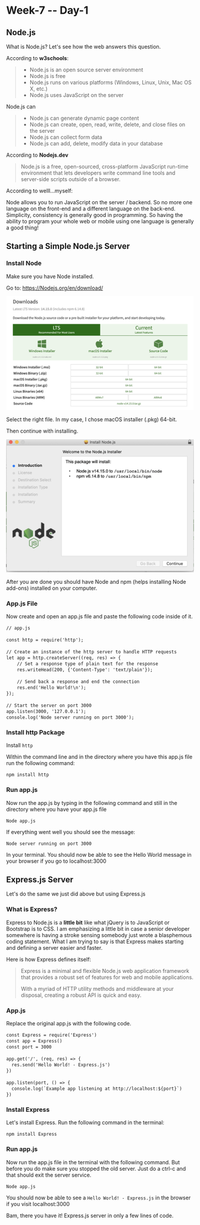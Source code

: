 # Week-7 -- Day-1

## Node.js

What is Node.js? Let's see how the web answers this question.

According to **w3schools**:

>  -   Node.js is an open source server environment
>  -   Node.js is free
>  -   Node.js runs on various platforms (Windows, Linux, Unix, Mac OS X, etc.)
>  -   Node.js uses JavaScript on the server

Node.js can

>  -   Node.js can generate dynamic page content
>  -   Node.js can create, open, read, write, delete, and close files on the server
>  -   Node.js can collect form data
>  -   Node.js can add, delete, modify data in your database

According to **Nodejs.dev**

> Node.js is a free, open-sourced, cross-platform JavaScript run-time
> environment that lets developers write command line tools and
> server-side scripts outside of a browser.

According to welll...myself:

Node allows you to run JavaScript on the server / backend. So no more one language on the front-end and a different language on the back-end. Simplicity, consistency is generally good in programming. So having the ability to program your whole web or mobile using one language is generally a good thing!



## Starting a Simple Node.js Server

### Install Node
Make sure you have Node installed.

Go to: https://Nodejs.org/en/download/

![Node.js installation page](https://raw.githubusercontent.com/Team-FCB/Assets/master/install_Node_1.png)

Select the right file. In my case, I chose macOS installer (.pkg) 64-bit.

Then continue with installing.

![installation screen](https://raw.githubusercontent.com/Team-FCB/Assets/master/install_Node_2.png)

After you are done you should have Node and npm (helps installing Node add-ons) installed on your computer.

### App.js File

Now create and open an app.js file and paste the following code inside of it.

    // app.js

    const http = require('http');

    // Create an instance of the http server to handle HTTP requests
    let app = http.createServer((req, res) => {
        // Set a response type of plain text for the response
        res.writeHead(200, {'Content-Type': 'text/plain'});

        // Send back a response and end the connection
        res.end('Hello World!\n');
    });

    // Start the server on port 3000
    app.listen(3000, '127.0.0.1');
    console.log('Node server running on port 3000');

### Install http Package

Install `http`

Within the command line and in the directory where you have this app.js file run the following command:

    npm install http

### Run app.js

Now run the app.js by typing in the following command and still in the directory where you have your app.js file

    Node app.js

If everything went well you should see the message:

    Node server running on port 3000

In your terminal. You should now be able to see the Hello World message in your browser if you go to localhost:3000

## Express.js Server

Let's do the same we just did above but using Express.js

### What is Express?  

Express to Node.js is a **little bit** like what jQuery is to JavaScript or Bootstrap is to CSS.
I am emphasizing a little bit in case a senior developer somewhere is having a stroke sensing somebody just wrote a blasphemous coding statement. What I am trying to say is that Express makes starting and defining a server easier and faster.

Here is how Express defines itself:

> Express is a minimal and flexible Node.js web application framework
> that provides a robust set of features for web and mobile
> applications.
>
> With a myriad of HTTP utility methods and middleware at your disposal,
> creating a robust API is quick and easy.

### App.js

Replace the original app.js with the following code.

    const Express = require('Express')
    const app = Express()
    const port = 3000

    app.get('/', (req, res) => {
      res.send('Hello World! - Express.js')
    })

    app.listen(port, () => {
      console.log(`Example app listening at http://localhost:${port}`)
    })


### Install Express

Let's install Express. Run the following command in the terminal:

    npm install Express

### Run app.js
Now run the app.js file in the terminal with the following command. But before you do make sure you stopped the old server. Just do a ctrl-c and that should exit the server service.

    Node app.js

You should now be able to see a `Hello World! - Express.js` in the browser if you visit localhost:3000

Bam, there you have it! Express.js server in only a few lines of code.
